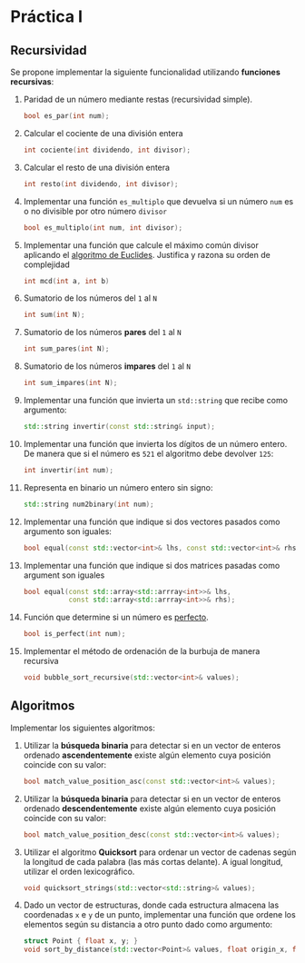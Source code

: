 Práctica I
==========

Recursividad
------------

Se propone implementar la siguiente funcionalidad utilizando **funciones recursivas**:

1. Paridad de un número mediante restas (recursividad simple).

   ```cpp
   bool es_par(int num);
   ```

1. Calcular el cociente de una división entera

   ```cpp
   int cociente(int dividendo, int divisor);
   ```

1. Calcular el resto de una división entera

   ```cpp
   int resto(int dividendo, int divisor);
   ```

1. Implementar una función `es_multiplo` que devuelva si un número `num` es o no divisible por otro número `divisor`

   ```cpp
   bool es_multiplo(int num, int divisor);
   ```

1. Implementar una función que calcule el máximo común divisor aplicando el [algoritmo de Euclides](https://es.wikipedia.org/wiki/Algoritmo_de_Euclides). Justifica y razona su orden de complejidad

   ```cpp
   int mcd(int a, int b)
   ```

1. Sumatorio de los números del `1` al `N`

   ```cpp
   int sum(int N);
   ```

1. Sumatorio de los números **pares** del `1` al `N`

   ```cpp
   int sum_pares(int N);
   ```

1. Sumatorio de los números **impares** del `1` al `N`

   ```cpp
   int sum_impares(int N);
   ```

1. Implementar una función que invierta un `std::string` que recibe como argumento:

   ```cpp
   std::string invertir(const std::string& input);
   ```

1. Implementar una función que invierta los dígitos de un número entero. De manera que si el número es `521` el algoritmo debe devolver `125`:

   ```cpp
   int invertir(int num);
   ```

1. Representa en binario un número entero sin signo:

   ```cpp
   std::string num2binary(int num);
   ```

1. Implementar una función que indique si dos vectores pasados como argumento son iguales:

   ```cpp
   bool equal(const std::vector<int>& lhs, const std::vector<int>& rhs);
   ```

1. Implementar una función que indique si dos matrices pasadas como argument son iguales

   ```cpp
   bool equal(const std::array<std::arrray<int>>& lhs, 
              const std::array<std::arrray<int>>& rhs);
   ```

1. Función que determine si un número es [perfecto](https://es.wikipedia.org/wiki/N%C3%BAmero_perfecto).

   ```cpp
   bool is_perfect(int num);
   ```

1. Implementar el método de ordenación de la burbuja de manera recursiva

   ```cpp
   void bubble_sort_recursive(std::vector<int>& values);
   ```

Algoritmos
----------

Implementar los siguientes algoritmos:

1. Utilizar la **búsqueda binaria** para detectar si en un vector de enteros ordenado **ascendentemente** existe algún elemento cuya posición coincide con su valor:

   ```cpp
   bool match_value_position_asc(const std::vector<int>& values);
   ```

1. Utilizar la **búsqueda binaria** para detectar si en un vector de enteros ordenado **descendentemente** existe algún elemento cuya posición coincide con su valor:

   ```cpp
   bool match_value_position_desc(const std::vector<int>& values);
   ```

1. Utilizar el algoritmo **Quicksort** para ordenar un vector de cadenas según la longitud de cada palabra (las más cortas delante). A igual longitud, utilizar el orden lexicográfico.

   ```cpp
   void quicksort_strings(std::vector<std::string>& values);
   ```

1. Dado un vector de estructuras, donde cada estructura almacena las coordenadas `x` e `y` de un punto, implementar una función que ordene los elementos según su distancia
a otro punto dado como argumento:

   ```cpp
   struct Point { float x, y; }
   void sort_by_distance(std::vector<Point>& values, float origin_x, float origin_y);
   ```
